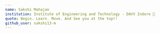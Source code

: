 ```yaml
---
name: Sakshi Mahajan
institution: Institute of Engineering and Technology - DAVV Indore 🚩
quote: Begin. Learn. Move. And See you at the top!!
github_user: sakshi13-m
---
```

